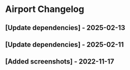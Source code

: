 # Airport Changelog

## [Update dependencies] - 2025-02-13

## [Update dependencies] - 2025-02-11 

## [Added screenshots] - 2022-11-17
